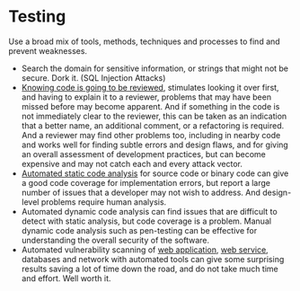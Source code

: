 # Testing

Use a broad mix of tools, methods, techniques and processes to find and prevent weaknesses.

* Search the domain for sensitive information, or strings that might not be secure. Dork it. (SQL Injection Attacks)
* [Knowing code is going to be reviewed](Code-reviews.md), stimulates looking it over first, and having to explain it to a reviewer, problems that may have been missed before may become apparent. And if something in the code is not immediately clear to the reviewer, this can be taken as an indication that a better name, an additional comment, or a refactoring is required. And a reviewer may find other problems too, including in nearby code and works well for finding subtle errors and design flaws, and for giving an overall assessment of development practices, but can become expensive and may not catch each and every attack vector.
* [Automated static code analysis](Source-code-analysis.md) for source code or binary code can give a good code coverage for implementation errors, but report a large number of issues that a developer may not wish to address. And design-level problems require human analysis.
* Automated dynamic code analysis can find issues that are difficult to detect with static analysis, but code coverage is a problem. Manual dynamic code analysis such as pen-testing can be effective for understanding the overall security of the software.
* Automated vulnerability scanning of [web application](Web-application-vulnerability-scanning.md), [web service](Web-service-scanning.md), databases and network with automated tools can give some surprising results saving a lot of time down the road, and do not take much time and effort. Well worth it.